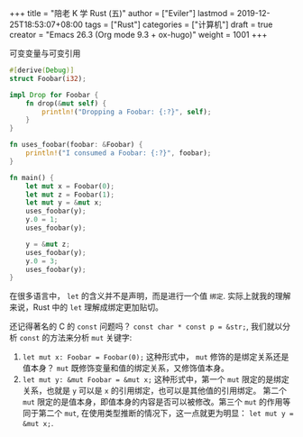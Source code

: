 +++
title = "陪老 K 学 Rust (五)"
author = ["Eviler"]
lastmod = 2019-12-25T18:53:07+08:00
tags = ["Rust"]
categories = ["计算机"]
draft = true
creator = "Emacs 26.3 (Org mode 9.3 + ox-hugo)"
weight = 1001
+++

可变变量与可变引用
<!--more-->

```rust
#[derive(Debug)]
struct Foobar(i32);

impl Drop for Foobar {
    fn drop(&mut self) {
        println!("Dropping a Foobar: {:?}", self);
    }
}

fn uses_foobar(foobar: &Foobar) {
    println!("I consumed a Foobar: {:?}", foobar);
}

fn main() {
    let mut x = Foobar(0);
    let mut z = Foobar(1);
    let mut y = &mut x;
    uses_foobar(y);
    y.0 = 1;
    uses_foobar(y);

    y = &mut z;
    uses_foobar(y);
    y.0 = 3;
    uses_foobar(y);
}
```

在很多语言中， `let` 的含义并不是声明，而是进行一个值 `绑定`. 实际上就我的理解来说，Rust 中的 `let` 理解成绑定更加贴切。

还记得著名的 C 的 `const` 问题吗？ `const char * const p = &str;`, 我们就以分析 `const` 的方法来分析 `mut` 关键字:

1.  `let mut x: Foobar = Foobar(0);` 这种形式中， `mut` 修饰的是绑定关系还是值本身？ `mut` 既修饰变量和值的绑定关系，又修饰值本身。
2.  `let mut y: &mut Foobar = &mut x;` 这种形式中，第一个
    `mut` 限定的是绑定关系，也就是 `y` 可以是 `x` 的引用绑定，也可以是其他值的引用绑定。 第二个 `mut` 限定的是值本身，即值本身的内容是否可以被修改。第三个
    `mut` 的作用等同于第二个 `mut`, 在使用类型推断的情况下，这一点就更为明显：
    `let mut y = &mut x;`.
